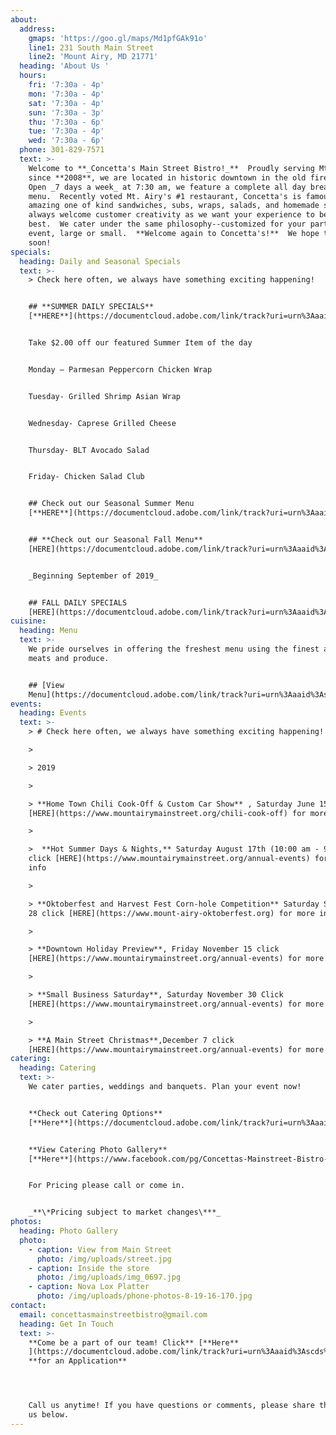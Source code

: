 ```yaml
---
about:
  address:
    gmaps: 'https://goo.gl/maps/Md1pfGAk91o'
    line1: 231 South Main Street
    line2: 'Mount Airy, MD 21771'
  heading: 'About Us '
  hours:
    fri: '7:30a - 4p'
    mon: '7:30a - 4p'
    sat: '7:30a - 4p'
    sun: '7:30a - 3p'
    thu: '7:30a - 6p'
    tue: '7:30a - 4p'
    wed: '7:30a - 6p'
  phone: 301-829-7571
  text: >-
    Welcome to **_Concetta's Main Street Bistro!_**  Proudly serving Mt. Airy
    since **2008**, we are located in historic downtown in the old firehouse.  
    Open _7 days a week_ at 7:30 am, we feature a complete all day breakfast
    menu.  Recently voted Mt. Airy's #1 restaurant, Concetta's is famous for our
    amazing one of kind sandwiches, subs, wraps, salads, and homemade soups.  We
    always welcome customer creativity as we want your experience to be the
    best.  We cater under the same philosophy--customized for your particular
    event, large or small.  **Welcome again to Concetta's!**  We hope to see you
    soon!
specials:
  heading: Daily and Seasonal Specials
  text: >-
    > Check here often, we always have something exciting happening!


    ## **SUMMER DAILY SPECIALS**
    [**HERE**](https://documentcloud.adobe.com/link/track?uri=urn%3Aaaid%3Ascds%3AUS%3A52e50190-8fc4-4181-9513-df743a566b31)


    Take $2.00 off our featured Summer Item of the day


    Monday – Parmesan Peppercorn Chicken Wrap


    Tuesday- Grilled Shrimp Asian Wrap


    Wednesday- Caprese Grilled Cheese


    Thursday- BLT Avocado Salad


    Friday- Chicken Salad Club


    ## Check out our Seasonal Summer Menu
    [**HERE**](https://documentcloud.adobe.com/link/track?uri=urn%3Aaaid%3Ascds%3AUS%3Aa5c715b6-85f5-4889-a303-97acb079fc06)


    ## **Check out our Seasonal Fall Menu**
    [HERE](https://documentcloud.adobe.com/link/track?uri=urn%3Aaaid%3Ascds%3AUS%3Abd5bba6f-2fd1-471e-898e-f47d0ab6cc1a)


    _Beginning September of 2019_


    ## FALL DAILY SPECIALS
    [HERE](https://documentcloud.adobe.com/link/track?uri=urn%3Aaaid%3Ascds%3AUS%3A0f365c70-bf57-4a93-9469-cb1a60811c29)
cuisine:
  heading: Menu
  text: >-
    We pride ourselves in offering the freshest menu using the finest available
    meats and produce.


    ## [View
    Menu](https://documentcloud.adobe.com/link/track?uri=urn%3Aaaid%3Ascds%3AUS%3A5fb108e5-243e-4049-9bb8-591228815cbe)
events:
  heading: Events
  text: >-
    > # Check here often, we always have something exciting happening!

    >

    > 2019

    >

    > **Home Town Chili Cook-Off & Custom Car Show** , Saturday June 15 click
    [HERE](https://www.mountairymainstreet.org/chili-cook-off) for more info

    >

    >  **Hot Summer Days & Nights,** Saturday August 17th (10:00 am - 9:00 pm)
    click [HERE](https://www.mountairymainstreet.org/annual-events) for more
    info

    >

    > **Oktoberfest and Harvest Fest Corn-hole Competition** Saturday September
    28 click [HERE](https://www.mount-airy-oktoberfest.org) for more info

    >

    > **Downtown Holiday Preview**, Friday November 15 click
    [HERE](https://www.mountairymainstreet.org/annual-events) for more info

    >

    > **Small Business Saturday**, Saturday November 30 Click
    [HERE](https://www.mountairymainstreet.org/annual-events) for more info

    >

    > **A Main Street Christmas**,December 7 click
    [HERE](https://www.mountairymainstreet.org/annual-events) for more info
catering:
  heading: Catering
  text: >-
    We cater parties, weddings and banquets. Plan your event now!


    **Check out Catering Options**
    [**Here**](https://documentcloud.adobe.com/link/track?uri=urn%3Aaaid%3Ascds%3AUS%3A398dbed5-aab2-403b-ba43-cfaf3a34fc4a)\*\*\*\*


    **View Catering Photo Gallery**
    [**Here**](https://www.facebook.com/pg/Concettas-Mainstreet-Bistro-108116492564016/photos/?tab=album&album_id=2803219223053716)\*\*\*\*


    For Pricing please call or come in.


    _**\*Pricing subject to market changes\***_
photos:
  heading: Photo Gallery
  photo:
    - caption: View from Main Street
      photo: /img/uploads/street.jpg
    - caption: Inside the store
      photo: /img/uploads/img_0697.jpg
    - caption: Nova Lox Platter
      photo: /img/uploads/phone-photos-8-19-16-170.jpg
contact:
  email: concettasmainstreetbistro@gmail.com
  heading: Get In Touch
  text: >-
    **Come be a part of our team! Click** [**Here**
    ](https://documentcloud.adobe.com/link/track?uri=urn%3Aaaid%3Ascds%3AUS%3A5532b0d6-c904-4048-b722-2f21e07c5ef4)
    **for an Application** 




    Call us anytime! If you have questions or comments, please share them with
    us below.
---
```


